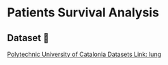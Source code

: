 # Patients Survival Analysis 

## Dataset 📔

[Polytechnic University of Catalonia Datasets Link: lung](http://www-eio.upc.edu/~pau/cms/rdata/datasets.html)

